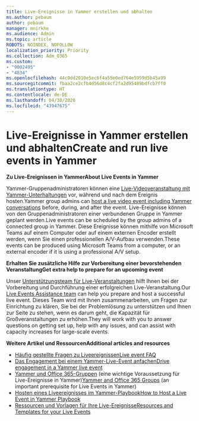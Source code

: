 ```yaml
---
title: Live-Ereignisse in Yammer erstellen und abhalten
ms.author: pebaum
author: pebaum
manager: mnirkhe
ms.audience: Admin
ms.topic: article
ROBOTS: NOINDEX, NOFOLLOW
localization_priority: Priority
ms.collection: Adm_O365
ms.custom:
- "9002495"
- "4834"
ms.openlocfilehash: 44c0dd2010e5ec6f4a55e0ed764e5959d5b45a99
ms.sourcegitcommit: fbaa2ce2cfb4d56d8c4cf2fa2d95489bdfcb7ff0
ms.translationtype: HT
ms.contentlocale: de-DE
ms.lasthandoff: 04/30/2020
ms.locfileid: "43947675"
---
```

# <a name="create-and-run-live-events-in-yammer"></a><span data-ttu-id="16550-102">Live-Ereignisse in Yammer erstellen und abhalten</span><span class="sxs-lookup"><span data-stu-id="16550-102">Create and run live events in Yammer</span></span>

<span data-ttu-id="16550-103">**Zu Live-Ereignissen in Yammer**</span><span class="sxs-lookup"><span data-stu-id="16550-103">**About Live Events in Yammer**</span></span>

<span data-ttu-id="16550-104">Yammer-Gruppenadministratoren können eine [Live-Videoveranstaltung mit Yammer-Unterhaltungen](https://docs.microsoft.com/yammer/manage-yammer-groups/yammer-live-events) vor, während und nach dem Ereignis hosten.</span><span class="sxs-lookup"><span data-stu-id="16550-104">Yammer group admins can [host a live video event including Yammer conversations](https://docs.microsoft.com/yammer/manage-yammer-groups/yammer-live-events) before, during, and after the event.</span></span> <span data-ttu-id="16550-105">Live-Ereignisse können von den Gruppenadministratoren einer verbundenen Gruppe in Yammer geplant werden.</span><span class="sxs-lookup"><span data-stu-id="16550-105">Live events can be scheduled by the group admins of a connected group in Yammer.</span></span> <span data-ttu-id="16550-106">Diese Ereignisse können mithilfe von Microsoft Teams auf einem Computer oder auf einem externen Encoder erstellt werden, wenn Sie einen professionellen A/V-Aufbau verwenden.</span><span class="sxs-lookup"><span data-stu-id="16550-106">These events can be produced using Microsoft Teams from a computer, or an external encoder if it is using a professional A/V setup.</span></span>

<span data-ttu-id="16550-107">**Erhalten Sie zusätzliche Hilfe zur Vorbereitung einer bevorstehenden Veranstaltung**</span><span class="sxs-lookup"><span data-stu-id="16550-107">**Get extra help to prepare for an upcoming event**</span></span>

<span data-ttu-id="16550-108">Unser [Unterstützungsteam für Live-Veranstaltungen](https://aka.ms/AA87gbh) hilft Ihnen bei der Vorbereitung und Durchführung einer erfolgreichen Live-Veranstaltung.</span><span class="sxs-lookup"><span data-stu-id="16550-108">Our [Live Events Assistance team](https://aka.ms/AA87gbh) can help you prepare and host a successful live event.</span></span> <span data-ttu-id="16550-109">Dieses Team wird mit Ihnen zusammenarbeiten, um Fragen zur Einrichtung zu klären, Sie bei der Problemlösung zu unterstützen und Ihnen zur Seite zu stehen, wenn es darum geht, die Kapazität für Großveranstaltungen zu erhöhen.</span><span class="sxs-lookup"><span data-stu-id="16550-109">They will work with you to answer questions on getting set up, help with any issues, and can assist with capacity increases for large-scale events.</span></span>

<span data-ttu-id="16550-110">**Weitere Artikel und Ressourcen**</span><span class="sxs-lookup"><span data-stu-id="16550-110">**Additional articles and resources**</span></span>

- [<span data-ttu-id="16550-111">Häufig gestellte Fragen zu Liveereignissen</span><span class="sxs-lookup"><span data-stu-id="16550-111">Live event FAQ</span></span>](https://support.office.com/article/43bbd59d-a734-4c8f-923d-6a239d137d34)
- [<span data-ttu-id="16550-112">Das Engagement bei einem Yammer-Live-Event anfachen</span><span class="sxs-lookup"><span data-stu-id="16550-112">Drive engagement in a Yammer live event</span></span>](https://support.office.com/article/drive-engagement-in-a-yammer-live-event-c0244ad8-6dcb-419c-add9-2e4a00543412?ui=en-US&rs=en-US&ad=US)
- <span data-ttu-id="16550-113">[Yammer und Office 365-Gruppen](https://docs.microsoft.com/yammer/manage-yammer-groups/yammer-and-office-365-groups) (eine wichtige Voraussetzung für Live-Ereignisse in Yammer)</span><span class="sxs-lookup"><span data-stu-id="16550-113">[Yammer and Office 365 Groups](https://docs.microsoft.com/yammer/manage-yammer-groups/yammer-and-office-365-groups) (an important prerequisite for Live Events in Yammer)</span></span>
- [<span data-ttu-id="16550-114">Hosten eines Liveereignisses im Yammer-Playbook</span><span class="sxs-lookup"><span data-stu-id="16550-114">How to Host a Live Event in Yammer Playbook</span></span>](https://aka.ms/LiveEventsinYammerplaybook)
- [<span data-ttu-id="16550-115">Ressourcen und Vorlagen für Ihre Live-Ereignisse</span><span class="sxs-lookup"><span data-stu-id="16550-115">Resources and Templates for your Live Events</span></span>](https://aka.ms/LiveEventYammerTemplates)
